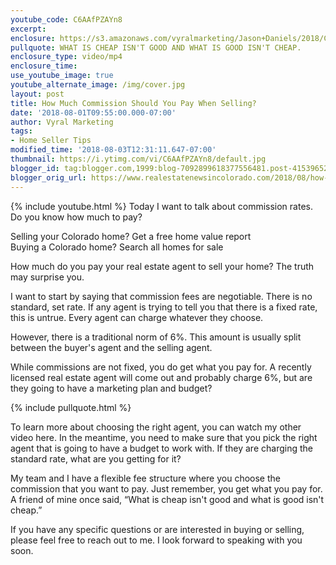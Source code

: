 ```yaml
---
youtube_code: C6AAfPZAYn8
excerpt:
enclosure: https://s3.amazonaws.com/vyralmarketing/Jason+Daniels/2018/Colorado+Springs+Real+Estate-+Commission+Rates.mp4
pullquote: WHAT IS CHEAP ISN'T GOOD AND WHAT IS GOOD ISN'T CHEAP.
enclosure_type: video/mp4
enclosure_time:
use_youtube_image: true
youtube_alternate_image: /img/cover.jpg
layout: post
title: How Much Commission Should You Pay When Selling?
date: '2018-08-01T09:55:00.000-07:00'
author: Vyral Marketing
tags:
- Home Seller Tips
modified_time: '2018-08-03T12:31:11.647-07:00'
thumbnail: https://i.ytimg.com/vi/C6AAfPZAYn8/default.jpg
blogger_id: tag:blogger.com,1999:blog-7092899618377556481.post-4153965207223435285
blogger_orig_url: https://www.realestatenewsincolorado.com/2018/08/how-much-should-you-pay-for-commissions.html
---
```

{% include youtube.html %}
Today I want to talk about commission rates. Do you know how much to pay?

Selling your Colorado home? Get a free home value report  
Buying a Colorado home? Search all homes for sale

How much do you pay your real estate agent to sell your home? The truth may surprise you.

I want to start by saying that commission fees are negotiable. There is no standard, set rate. If any agent is trying to tell you that there is a fixed rate, this is untrue. Every agent can charge whatever they choose.

However, there is a traditional norm of 6%. This amount is usually split between the buyer's agent and the selling agent.

While commissions are not fixed, you do get what you pay for. A recently licensed real estate agent will come out and probably charge 6%, but are they going to have a marketing plan and budget?

{% include pullquote.html %}

To learn more about choosing the right agent, you can watch my other video here. In the meantime, you need to make sure that you pick the right agent that is going to have a budget to work with. If they are charging the standard rate, what are you getting for it?

My team and I have a flexible fee structure where you choose the commission that you want to pay. Just remember, you get what you pay for. A friend of mine once said, “What is cheap isn't good and what is good isn't cheap.”

If you have any specific questions or are interested in buying or selling, please feel free to reach out to me. I look forward to speaking with you soon.
